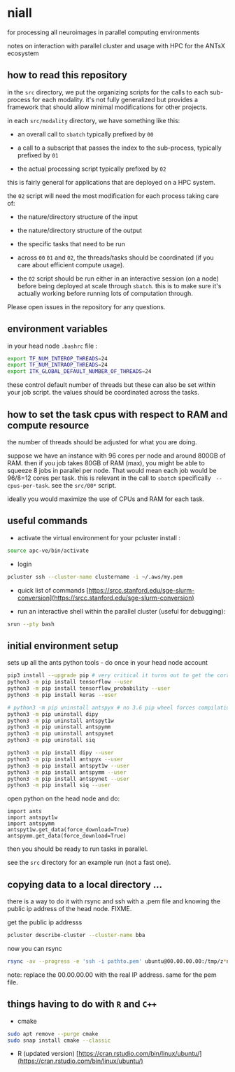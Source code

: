 # niall

for processing all neuroimages in parallel computing environments

notes on interaction with parallel cluster and usage with HPC for the ANTsX ecosystem

## how to read this repository

in the `src` directory, we put the organizing scripts for the calls to
each sub-process for each modality.  it's not fully generalized but provides a
framework that should allow minimal modifications for other projects.

in each `src/modality` directory, we have something like this:

* an overall call to `sbatch` typically prefixed by `00`

* a call to a subscript that passes the index to the sub-process, typically prefixed by `01`

* the actual processing script typically prefixed by `02`

this is fairly general for applications that are deployed on a HPC system.

the `02` script will need the most modification for each process taking care of:

* the nature/directory structure of the input

* the nature/directory structure of the output

* the specific tasks that need to be run

* across `00` `01` and `02`, the threads/tasks should be coordinated (if you
  care about efficient compute usage).

* the `02` script should be run either in an interactive session (on a node)
before being deployed at scale through `sbatch`.  this is to make sure it's
actually working before running lots of computation through.

Please open issues in the repository for any questions.

## environment variables

in your head node `.bashrc` file :

```sh
export TF_NUM_INTEROP_THREADS=24
export TF_NUM_INTRAOP_THREADS=24
export ITK_GLOBAL_DEFAULT_NUMBER_OF_THREADS=24
```

these control default number of threads but these can also be set within your
job script.  the values should be coordinated across the tasks.

## how to set the task cpus with respect to RAM and compute resource

the number of threads should be adjusted for what you are doing.

suppose we have an instance with 96 cores per node and around 800GB of
RAM.  then if you job takes 80GB of RAM (max), you might be able to squeeze
8 jobs in parallel per node.  That would mean each job would be 96/8=12 cores
per task.   this is relevant in the call to `sbatch` specifically ` --cpus-per-task`.
see the `src/00*` script.

ideally you would maximize the use of CPUs and RAM for each task.

## useful commands

* activate the virtual environment for your pcluster install :

```sh
source apc-ve/bin/activate
```

* login

```sh
pcluster ssh --cluster-name clustername -i ~/.aws/my.pem
```

* quick list of commands [https://srcc.stanford.edu/sge-slurm-conversion](https://srcc.stanford.edu/sge-slurm-conversion)

* run an interactive shell within the parallel cluster (useful for debugging):

```sh
srun --pty bash
```


## initial environment setup

sets up all the ants python tools - do once in your head node account

```sh
pip3 install --upgrade pip # very critical it turns out to get the correct tf
python3 -m pip install tensorflow --user
python3 -m pip install tensorflow_probability --user
python3 -m pip install keras --user

# python3 -m pip uninstall antspyx # no 3.6 pip wheel forces compilation
python3 -m pip uninstall dipy
python3 -m pip uninstall antspyt1w
python3 -m pip uninstall antspymm
python3 -m pip uninstall antspynet
python3 -m pip uninstall siq

python3 -m pip install dipy --user
python3 -m pip install antspyx --user
python3 -m pip install antspyt1w --user
python3 -m pip install antspymm --user
python3 -m pip install antspynet --user
python3 -m pip install siq --user
```

open python on the head node and do:

```python3
import ants
import antspyt1w
import antspymm
antspyt1w.get_data(force_download=True)
antspymm.get_data(force_download=True)
```

then you should be ready to run tasks in parallel.  

see the `src` directory for an example run (not a fast one).


## copying data to a local directory ...

there is a way to do it with rsync and ssh with a .pem file and
knowing the public ip address of the head node.   FIXME.

get the public ip addresss

```sh
pcluster describe-cluster --cluster-name bba
```

now you can rsync

```sh
rsync -av --progress -e 'ssh -i pathto.pem' ubuntu@00.00.00.00:/tmp/z*nii.gz /tmp
```

note: replace the 00.00.00.00 with the real IP address. same for the pem file.


## things having to do with `R` and `C++`

* cmake

```sh
sudo apt remove --purge cmake
sudo snap install cmake --classic
```

* R (updated version) [https://cran.rstudio.com/bin/linux/ubuntu/](https://cran.rstudio.com/bin/linux/ubuntu/)
